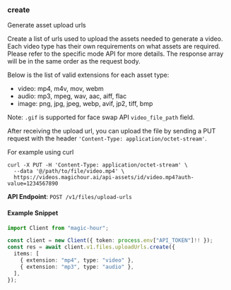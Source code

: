 
### create <a name="create"></a>
Generate asset upload urls

Create a list of urls used to upload the assets needed to generate a video. Each video type has their own requirements on what assets are required. Please refer to the specific mode API for more details. The response array will be in the same order as the request body.

Below is the list of valid extensions for each asset type:

- video: mp4, m4v, mov, webm
- audio: mp3, mpeg, wav, aac, aiff, flac
- image: png, jpg, jpeg, webp, avif, jp2, tiff, bmp

Note: `.gif` is supported for face swap API `video_file_path` field.

After receiving the upload url, you can upload the file by sending a PUT request with the header `'Content-Type: application/octet-stream'`.

For example using curl

```
curl -X PUT -H 'Content-Type: application/octet-stream' \
  --data '@/path/to/file/video.mp4' \
  https://videos.magichour.ai/api-assets/id/video.mp4?auth-value=1234567890
```


**API Endpoint**: `POST /v1/files/upload-urls`

#### Example Snippet

```typescript
import Client from "magic-hour";

const client = new Client({ token: process.env["API_TOKEN"]!! });
const res = await client.v1.files.uploadUrls.create({
  items: [
    { extension: "mp4", type: "video" },
    { extension: "mp3", type: "audio" },
  ],
});
```
